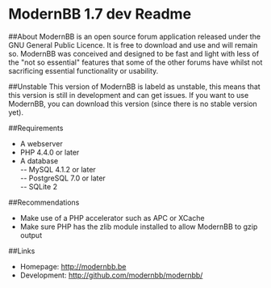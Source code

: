 ModernBB 1.7 dev Readme
=======================

##About
ModernBB is an open source forum application released under the GNU General Public Licence. It is free to download and use and will remain so. ModernBB was conceived and designed to be fast and light with less of the "not so essential" features that some of the other forums have whilst not sacrificing essential functionality or usability.

##Unstable
This version of ModernBB is labeld as unstable, this means that this version is still in development and can get issues. If you want to use ModernBB, you can download this version (since there is no stable version yet).

##Requirements
 - A webserver
 - PHP 4.4.0 or later
 - A database <br />
 -- MySQL 4.1.2 or later <br />
 -- PostgreSQL 7.0 or later <br />
 -- SQLite 2

##Recommendations
 - Make use of a PHP accelerator such as APC or XCache
 - Make sure PHP has the zlib module installed to allow ModernBB to gzip output

##Links
 - Homepage: http://modernbb.be
 - Development: http://github.com/modernbb/modernbb/
